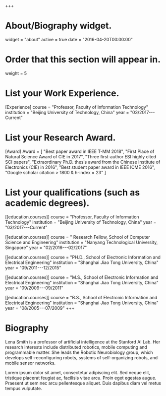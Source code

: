 +++
# About/Biography widget.
widget = "about"
active = true
date = "2016-04-20T00:00:00"

# Order that this section will appear in.
weight = 5

# List your Work Experience.
[Experience]
  course = "Professor, Faculty of Information Technology"
  institution = "Beijing University of Technology, China"
  year = "03/2017---Current"

# List your Research Award.
[Award]
  Award = [
    "Best paper award in IEEE T-MM 2018",
    "First Place of Natural Science Award of CIE in 2017",
    "Three first-author ESI highly cited SCI papers",
    "Extraordinary Ph.D. thesis award from the Chinese Institute of Electronics (CIE) in 2016",
    "Best student paper award in IEEE ICME 2016",
    "Google scholar citation > 1800 & h-index = 23"
  ]

# List your qualifications (such as academic degrees).
[[education.courses]]
  course = "Professor, Faculty of Information Technology"
  institution = "Beijing University of Technology, China"
  year = "03/2017---Current"

[[education.courses]]
  course = " Research Fellow, School of Computer Science and Engineering"
  institution = "Nanyang Technological University, Singapore"
  year = "02/2016---02/2017"

[[education.courses]]
  course = "PH.D., School of Electronic Information and Electrical Engineering"
  institution = "Shanghai Jiao Tong University, China"
  year = "09/2011---12/2015"

[[education.courses]]
  course = "M.S., School of Electronic Information and Electrical Engineering"
  institution = "Shanghai Jiao Tong University, China"
  year = "09/2009---09/2011"

[[education.courses]]
  course = "B.S., School of Electronic Information and Electrical Engineering"
  institution = "Shanghai Jiao Tong University, China"
  year = "08/2005---07/2009"
+++

# Biography

Lena Smith is a professor of artificial intelligence at the Stanford AI Lab. Her research interests include distributed robotics, mobile computing and programmable matter. She leads the Robotic Neurobiology group, which develops self-reconfiguring robots, systems of self-organizing robots, and mobile sensor networks.

Lorem ipsum dolor sit amet, consectetur adipiscing elit. Sed neque elit, tristique placerat feugiat ac, facilisis vitae arcu. Proin eget egestas augue. Praesent ut sem nec arcu pellentesque aliquet. Duis dapibus diam vel metus tempus vulputate. 
